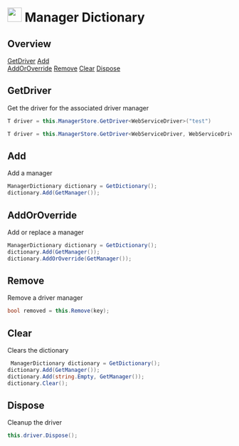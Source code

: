 # <img src="resources/maqslogo.ico" height="32" width="32"> Manager Dictionary

## Overview


[GetDriver](#GetDriver)
[Add](#Add)  
[AddOrOverride](#AddOrOverride)
[Remove](#Remove)
[Clear](#Clear)
[Dispose](#Dispose)

## GetDriver
Get the driver for the associated driver manager
```csharp
T driver = this.ManagerStore.GetDriver<WebServiceDriver>("test")

T driver = this.ManagerStore.GetDriver<WebServiceDriver, WebServiceDriverManager>();
```

## Add
Add a manager
```csharp
ManagerDictionary dictionary = GetDictionary();
dictionary.Add(GetManager());
```

## AddOrOverride
Add or replace a manager
```csharp
ManagerDictionary dictionary = GetDictionary();
dictionary.Add(GetManager());
dictionary.AddOrOverride(GetManager());
```

## Remove
Remove a driver manager
```csharp
bool removed = this.Remove(key);
```

## Clear
Clears the dictionary
```csharp
 ManagerDictionary dictionary = GetDictionary();
dictionary.Add(GetManager());
dictionary.Add(string.Empty, GetManager());
dictionary.Clear();
```

## Dispose
Cleanup the driver
```csharp
this.driver.Dispose();
```
